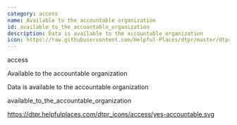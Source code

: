 ```yaml
---
category: access
name: Available to the accountable organization
id: available_to_the_accountable_organization
description: Data is available to the accountable organization
icon: https://raw.githubusercontent.com/Helpful-Places/dtpr/master/dtpr_icons/access/yes-accountable.svg
---
```

access

Available to the accountable organization

Data is available to the accountable organization

available_to_the_accountable_organization

https://dtpr.helpfulplaces.com/dtpr_icons/access/yes-accountable.svg